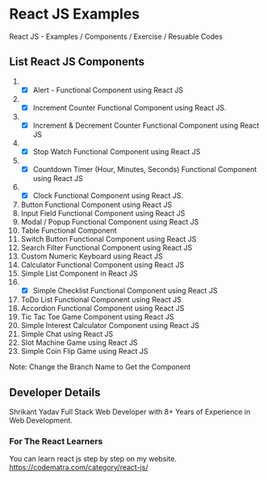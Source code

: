 # React JS Examples

React JS - Examples / Components / Exercise / Resuable Codes

## List React JS Components

1. -[x] Alert - Functional Component using React JS
2. -[x] Increment Counter Functional Component using React JS.
3. -[x] Increment & Decrement Counter Functional Component using React JS
4. -[x] Stop Watch Functional Component using React JS
4. -[x] Countdown Timer (Hour, Minutes, Seconds) Functional Component using React JS
5. -[x] Clock Functional Component using React JS.
6. Button Functional Component using React JS
7. Input Field Functional Component using React JS
8. Modal / Popup Functional Component using React JS
9. Table Functional Component 
10. Switch Button Functional Component using React JS
11. Search Filter Functional Component using React JS
12. Custom Numeric Keyboard using React JS
13. Calculator Functional Component using React JS 
14. Simple List Component in React JS
15. -[x] Simple Checklist Functional Component using React JS
16. ToDo List Functional Component using React JS
17. Accordion Functional Component using React JS
18. Tic Tac Toe Game Component using React JS
19. Simple Interest Calculator Component using React JS
20. Simple Chat using React JS
21. Slot Machine Game using React JS
22. Simple Coin Flip Game using React JS

Note: Change the Branch Name to Get the Component

## Developer Details
Shrikant Yadav 
Full Stack Web Developer with 8+ Years of Experience in Web Development.

### For The React Learners
You can learn react js step by step on my website.
https://codematra.com/category/react-js/